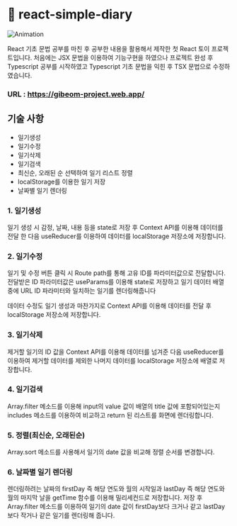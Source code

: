 # :notebook_with_decorative_cover: react-simple-diary

![Animation](https://github.com/kimgibeom98/react-simple-diary/assets/77928818/97dd8b43-b2f0-43c6-ae11-411545b86e86)

React 기초 문법 공부를 마친 후 공부한 내용을 활용해서 제작한 첫 React 토이 프로젝트입니다.
처음에는 JSX 문법을 이용하여 기능구현을 하였으나 프로젝트 완성 후 Typescript 공부를 시작하였고 Typescript 기초 문법을 익힌 후 TSX 문법으로 수정하였습니다.

### URL : https://gibeom-project.web.app/

## 기술 사항
* 일기생성
* 일기수정
* 일기삭제
* 일기검색
* 최신순, 오래된 순 선택하여 일기 리스트 정렬
* localStorage를 이용한 일기 저장
* 날짜별 일기 렌더링

### 1. 일기생성
일기 생성 시 감정, 날짜, 내용 등을 state로 저장 후 Context API를 이용해 데이터를 전달 한 다음 useReducer를 이용하여 데이터를 localStorage 저장소에 저장합니다.

### 2. 일기수정
일기 및 수정 버튼 클릭 시 Route path를 통해 고유 ID를 파라미터값으로 전달합니다. 전달받은 ID 파라미터값은 useParams를 이용해 state로 저장하고 일기 데이터 배열 중에 URL ID 파라미터와 일치하는 일기를 렌더링해줍니다

데이터 수정도 일기 생성과 마찬가지로 Context API를 이용해 데이터를 전달 후 localStorage 저장소에 저장합니다.

### 3. 일기삭제
제거할 일기의 ID 값을 Context API를 이용해 데이터를 넘겨준 다음 useReducer를 이용하여 제거할 데이터를 제외한 나머지 데이터를 localStorage 저장소에 배열로 저장합니다.

### 4. 일기검색
Array.filter 메소드를 이용해 input의 value 값이 배열의 title 값에 포함되어있는지 includes 메소드를 이용하여 비교하고 return 된 리스트를 화면에 렌더링합니다.

### 5. 정렬(최신순, 오래된순)
Array.sort 메소드를 사용해서 일기의 date 값을 비교해 정렬 순서를 변경합니다.

### 6. 날짜별 일기 렌더링
렌더링하려는 날짜의 firstDay 즉 해당 연도와 월의 시작일과 lastDay 즉 해당 연도와 월의 마지막 날을 getTime 함수를 이용해 밀리세컨드로 저장합니다. 저장 후 Array.filter 메소드를 이용하여 일기의 date 값이 firstDay보다 크거나 같고 lastDay보다 작거나 같은 일기를 렌더링해 줍니다.

